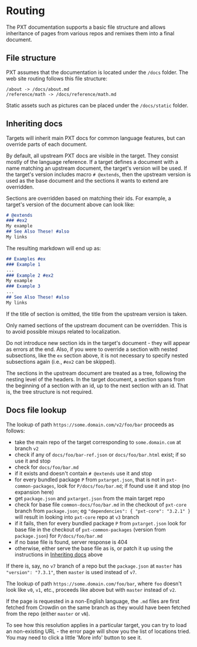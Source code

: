 # Routing

The PXT documentation supports a basic file structure and allows inheritance of pages from various repos and remixes them into a final document.

## File structure

PXT assumes that the documentation is located under the ``/docs`` folder. The web site routing follows this file structure:

```
/about -> /docs/about.md
/reference/math -> /docs/reference/math.md
```

Static assets such as pictures can be placed under the ``/docs/static`` folder.

## Inheriting docs

Targets will inherit main PXT docs for common language features, but can override parts of each document. 

By default, all upstream PXT docs are visible in the target. They consist mostly of the language reference. If a target defines a document with a name matching an upstream document, the target's
version will be used. If the target's version includes macro ```# @extends```, then the upstream
version is used as the base document and the sections it wants to extend are overridden.

Sections are overridden based on matching their ids. For example, a target's version of
the document above can look like:

```markdown
# @​extends
### #ex2
My example
## See Also These! #also
My links
```

The resulting markdown will end up as:

```markdown
## Examples #ex
### Example 1
...
### Example 2 #ex2
My example
### Example 3
...
## See Also These! #also
My links
```

If the title of section is omitted, the title from the upstream version is taken.

Only named sections of the upstream document can be overridden. This is to avoid
possible mixups related to localization.

Do not introduce new section ids in the target's document - they will appear as errors at the end.
Also, if you were to override a section with nested subsections, like the `ex` section above,
it is not necessary to specify nested subsections again (i.e., `#ex2` can be skipped).

The sections in the upstream document are treated as a tree, following the nesting level
of the headers. In the target document, a section spans from the beginning of a section with
an id, up to the next section with an id. That is, the tree structure is not required.

## Docs file lookup

The lookup of path `https://some.domain.com/v2/foo/bar` proceeds as follows:
* take the main repo of the target corresponding to `some.domain.com` at branch `v2`
* check if any of `docs/foo/bar-ref.json` or `docs/foo/bar.html` exist; if so use it and stop
* check for `docs/foo/bar.md`
* if it exists and doesn't contain `# @extends` use it and stop
* for every bundled package `P` from `pxtarget.json`, that is not in
  `pxt-common-packages`, look for `P/docs/foo/bar.md`; if found use it and stop (no expansion here)
* get `package.json` and `pxtarget.json` from the main target repo
* check for base file `common-docs/foo/bar.md` in the checkout of `pxt-core` branch from `package.json`;
  eg `"dependencies": { "pxt-core": "3.2.1" }` will result in looking into `pxt-core` repo at `v3` branch
* if it fails, then for every bundled package `P` from `pxtarget.json` look for base file in the checkout of
  `pxt-common-packages` (version from `package.json`) for `P/docs/foo/bar.md`
* if no base file is found, server response is 404
* otherwise, either serve the base file as is, or patch it up using the instructions 
  in [Inheriting docs](#inheriting-docs) above

If there is, say, no `v7` branch of a repo but the `package.json` at `master` has `"version": "7.3.1"`,
then `master` is used instead of `v7`.

The lookup of path `https://some.domain.com/foo/bar`, where `foo` doesn't look like
`v0`, `v1`, etc., proceeds like above but with `master` instead of `v2`.

If the page is requested in a non-English language, the `.md` files are first fetched
from Crowdin on the same branch as they would have been fetched from the repo (either `master` 
or `vN`).

To see how this resolution applies in a particular target,
you can try to load an non-existing URL - the error page will show you the list of locations
tried. You may need to click a little 'More info' button to see it.

